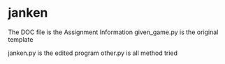 # janken

The DOC file is the Assignment Information
given_game.py is the original template

janken.py is the edited program
other.py is all method tried
